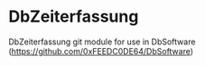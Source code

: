# DbZeiterfassung
DbZeiterfassung git module for use in DbSoftware (https://github.com/0xFEEDC0DE64/DbSoftware)

